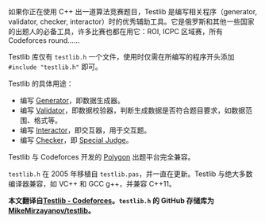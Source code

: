 如果你正在使用 C++ 出一道算法竞赛题目，Testlib 是编写相关程序（generator, validator, checker, interactor）时的优秀辅助工具。它是俄罗斯和其他一些国家的出题人的必备工具，许多比赛也都在用它：ROI, ICPC 区域赛，所有 Codeforces round……

Testlib 库仅有 `testlib.h` 一个文件，使用时仅需在所编写的程序开头添加 `#include "testlib.h"` 即可。

Testlib 的具体用途：
-   编写 [Generator](./generator.md)，即数据生成器。
-   编写 [Validator](./validator.md)，即数据校验器，判断生成数据是否符合题目要求，如数据范围、格式等。
-   编写 [Interactor](./interactor.md)，即交互器，用于交互题。
-   编写 [Checker](./checker.md)，即 [Special Judge](/intro/spj.md)。

Testlib 与 Codeforces 开发的 [Polygon](https://polygon.codeforces.com/) 出题平台完全兼容。

`testlib.h` 在 2005 年移植自 `testlib.pas`，并一直在更新。Testlib 与绝大多数编译器兼容，如 VC++ 和 GCC g++，并兼容 C++11。

**本文翻译自[Testlib - Codeforces](https://codeforces.com/testlib)。`testlib.h` 的 GitHub 存储库为[MikeMirzayanov/testlib](https://github.com/MikeMirzayanov/testlib)。**
